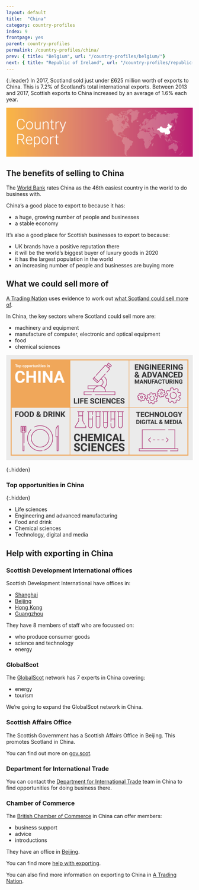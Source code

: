 ```yaml
---
layout: default
title:  "China"
category: country-profiles
index: 9
frontpage: yes
parent: country-profiles
permalink: /country-profiles/china/
prev: { title: "Belgium", url: "/country-profiles/belgium/"}
next: { title: "Republic of Ireland", url: "/country-profiles/republic-of-ireland/"}
---
```


{:.leader}
In 2017, Scotland sold just under £625 million worth of exports to China. This is 7.2% of Scotland’s total international exports. Between 2013 and 2017, Scottish exports to China increased by an average of 1.6% each year.

![An image of China outlined on a map](/assets/images/country_maps/09-China.png)

## The benefits of selling to China
The [World Bank](http://www.doingbusiness.org/en/rankings) rates China as the 46th easiest country in the world to do business with.

China’s a good place to export to because it has:

* a huge, growing number of people and businesses
* a stable economy

It’s also a good place for Scottish businesses to export to because:

* UK brands have a positive reputation there
* it will be the world’s biggest buyer of luxury goods in 2020
* it has the largest population in the world
* an increasing number of people and businesses are buying more

## What we could sell more of
[A Trading Nation](https://www.gov.scot/publications/scotland-a-trading-nation/) uses evidence to work out [what Scotland could sell more of](https://tradingnation.mygov.scot/what-we-could-sell-more-of/).

In China, the key sectors where Scotland could sell more are:

* machinery and equipment
* manufacture of computer, electronic and optical equipment
* food
* chemical sciences

![An infographic of top opportunities in China](/assets/images/country_infographics/09-China-top-opportunities.png)

{:.hidden}
### Top opportunities in China

{:.hidden}
* Life sciences
* Engineering and advanced manufacturing
* Food and drink
* Chemical sciences
* Technology, digital and media

## Help with exporting in China

### Scottish Development International offices
Scottish Development International have offices in:

* [Shanghai](https://www.sdi.co.uk/about-sdi/global-offices/asia-and-pacific/china-shanghai)
* [Beijing](https://www.sdi.co.uk/about-sdi/global-offices/asia-and-pacific/china-beijing)
* [Hong Kong](https://www.sdi.co.uk/about-sdi/global-offices/asia-and-pacific/china-hong-kong)
* [Guangzhou](https://www.sdi.co.uk/about-sdi/global-offices/asia-and-pacific/china-guangzhou)

They have 8 members of staff who are focussed on:

* who produce consumer goods
* science and technology
* energy

### GlobalScot
The [GlobalScot](https://www.globalscot.com/) network has 7 experts in China covering:

* energy
* tourism

We’re going to expand the GlobalScot network in China.

### Scottish Affairs Office
The Scottish Government has a Scottish Affairs Office in Beijing. This promotes Scotland in China.

You can find out more on [gov.scot](https://www.gov.scot/policies/international-relations/international-offices/).

### Department for International Trade
You can contact the [Department for International Trade](https://www.gov.uk/guidance/exporting-to-china) team in China to find opportunities for doing business there.

### Chamber of Commerce
The [British Chamber of Commerce](https://www.britishchamber.cn/en/) in China can offer members:

* business support
* advice
* introductions

They have an office in [Beijing](https://www.britishchamber.cn/en/contact/).

You can find more [help with exporting](https://tradingnation.mygov.scot/help-for-businesses/).

You can also find more information on exporting to China in [A Trading Nation](https://www.gov.scot/publications/scotland-a-trading-nation/).
